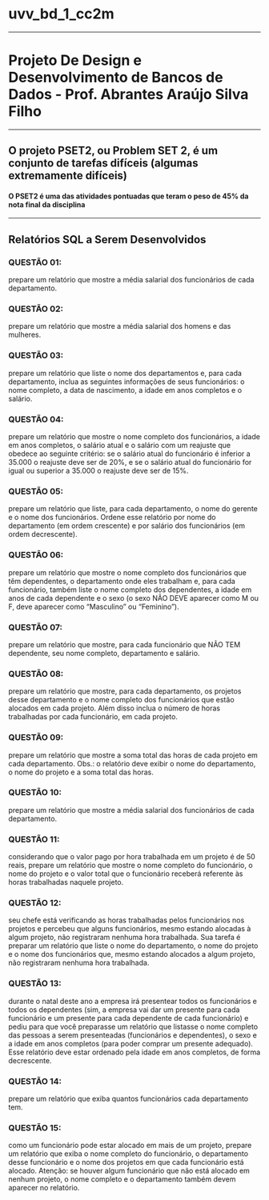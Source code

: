 # uvv_bd_1_cc2m
---
# **Projeto De Design e Desenvolvimento de Bancos de Dados** - Prof. Abrantes Araújo Silva Filho 

---
## O projeto PSET2, ou Problem SET 2, é um conjunto de tarefas difíceis (algumas extremamente difíceis)
#### O PSET2 é uma das atividades pontuadas que teram o peso de 45% da nota final da disciplina 


---
## Relatórios SQL a Serem Desenvolvidos

### QUESTÃO 01:
prepare um relatório que mostre a média salarial dos funcionários de cada departamento.
### QUESTÃO 02: 
prepare um relatório que mostre a média salarial dos homens e das mulheres.
### QUESTÃO 03:
prepare um relatório que liste o nome dos departamentos e, para cada departamento, inclua as seguintes informações de seus funcionários: o nome
completo, a data de nascimento, a idade em anos completos e o salário.
### QUESTÃO 04: 
prepare um relatório que mostre o nome completo dos funcionários, a idade em anos completos, o salário atual e o salário com um reajuste que obedece ao seguinte critério: se o salário atual do funcionário é inferior a 35.000 o
reajuste deve ser de 20%, e se o salário atual do funcionário for igual ou superior a
35.000 o reajuste deve ser de 15%.
### QUESTÃO 05:
prepare um relatório que liste, para cada departamento, o nome do gerente e o nome dos funcionários. Ordene esse relatório por nome do departamento (em ordem crescente) e por salário dos funcionários (em ordem decrescente).
### QUESTÃO 06:
prepare um relatório que mostre o nome completo dos funcionários que têm dependentes, o departamento onde eles trabalham e, para cada funcionário, também liste o nome completo dos dependentes, a idade em anos de cada
dependente e o sexo (o sexo NÃO DEVE aparecer como M ou F, deve aparecer como “Masculino” ou “Feminino”).
### QUESTÃO 07:
prepare um relatório que mostre, para cada funcionário que NÃO TEM dependente, seu nome completo, departamento e salário.
### QUESTÃO 08:
prepare um relatório que mostre, para cada departamento, os projetos desse departamento e o nome completo dos funcionários que estão alocados em cada projeto. Além disso inclua o número de horas trabalhadas por cada funcionário, em cada projeto.
### QUESTÃO 09: 
prepare um relatório que mostre a soma total das horas de cada projeto em cada departamento. Obs.: o relatório deve exibir o nome do departamento, o nome do projeto e a soma total das horas.
### QUESTÃO 10:
prepare um relatório que mostre a média salarial dos funcionários de cada departamento.
### QUESTÃO 11: 
considerando que o valor pago por hora trabalhada em um projeto é de 50 reais, prepare um relatório que mostre o nome completo do funcionário, o
nome do projeto e o valor total que o funcionário receberá referente às horas trabalhadas naquele projeto.
### QUESTÃO 12:
seu chefe está verificando as horas trabalhadas pelos funcionários nos projetos e percebeu que alguns funcionários, mesmo estando alocadas à algum
projeto, não registraram nenhuma hora trabalhada. Sua tarefa é preparar um relatório que liste o nome do departamento, o nome do projeto e o nome dos funcionários
que, mesmo estando alocados a algum projeto, não registraram nenhuma hora trabalhada.
### QUESTÃO 13:
durante o natal deste ano a empresa irá presentear todos os funcionários e todos os dependentes (sim, a empresa vai dar um presente para cada funcionário e um presente para cada dependente de cada funcionário) e pediu para
que você preparasse um relatório que listasse o nome completo das pessoas a serem presenteadas (funcionários e dependentes), o sexo e a idade em anos completos
(para poder comprar um presente adequado). Esse relatório deve estar ordenado pela idade em anos completos, de forma decrescente.
### QUESTÃO 14:
prepare um relatório que exiba quantos funcionários cada departamento tem.
### QUESTÃO 15:
como um funcionário pode estar alocado em mais de um projeto, prepare um relatório que exiba o nome completo do funcionário, o departamento
desse funcionário e o nome dos projetos em que cada funcionário está alocado. Atenção: se houver algum funcionário que não está alocado em nenhum projeto,
o nome completo e o departamento também devem aparecer no relatório.

 